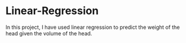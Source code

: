 # Linear-Regression
In this project, I have used linear regression to predict the weight of the head given the volume of the head.
